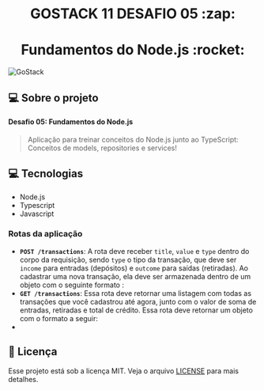 <h1 align="center">GOSTACK 11 DESAFIO 05 :zap:</h1>
<h1 align="center">Fundamentos do Node.js :rocket:</h1>

<img alt="GoStack" src="https://storage.googleapis.com/golden-wind/bootcamp-gostack/header-desafios.png" />



## 💻 Sobre o projeto

#### Desafio 05: Fundamentos do Node.js

<blockquote>
Aplicação para treinar conceitos do Node.js junto ao TypeScript: Conceitos de models, repositories e services!
</blockquote>


 ## 💻 Tecnologias

   - Node.js
   - Typescript
   - Javascript




### Rotas da aplicação


- **`POST /transactions`**: A rota deve receber `title`, `value` e `type` dentro do corpo da requisição, sendo `type` o tipo da transação, que deve ser `income` para entradas (depósitos) e `outcome` para saídas (retiradas). Ao cadastrar uma nova transação, ela deve ser armazenada dentro de um objeto com o seguinte formato :
- **`GET /transactions`**: Essa rota deve retornar uma listagem com todas as transações que você cadastrou até agora, junto com o valor de soma de entradas, retiradas e total de crédito. Essa rota deve retornar um objeto com o formato a seguir:
- 


## :memo: Licença

Esse projeto está sob a licença MIT. 
Veja o arquivo [LICENSE](.github/LICENSE.md) para mais detalhes.
